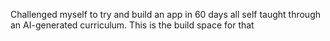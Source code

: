 Challenged myself to try and build an app in 60 days all self taught through an AI-generated curriculum. This is the build space for that
